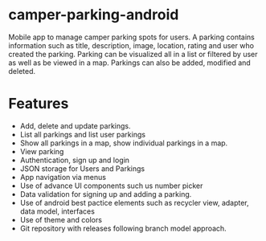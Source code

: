 # camper-parking-android

Mobile app to manage camper parking spots for users. A parking contains information such as title, description, image, location, rating and user who created the parking. Parking can be visualized all in a list or filtered by user as well as be viewed in a map. Parkings can also be added, modified and deleted.

# Features
- Add, delete and update parkings.
- List all parkings and list user parkings
- Show all parkings in a map, show individual parkings in a map.
- View parking
- Authentication, sign up and login
- JSON storage for Users and Parkings
- App navigation via menus
- Use of advance UI components such us number picker
- Data validation for signing up and adding a parking.
- Use of android best pactice elements such as recycler view, adapter, data model, interfaces
- Use of theme and colors
- Git repository with releases following branch model approach.
